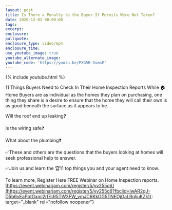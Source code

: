 ```yaml
---
layout: post
title: Is There a Penalty to the Buyer If Permits Were Not Taken?
date: 2020-12-03 00:00:00
tags:
excerpt:
enclosure:
pullquote:
enclosure_type: video/mp4
enclosure_time:
use_youtube_image: true
youtube_alternate_image:
youtube_code: 'https://youtu.be/PXG5R-GvmsE'
---
```


{% include youtube.html %}

11 Things Buyers Need to Check In Their Home Inspection Reports While 🏠 Home Buyers are as individual as the homes they plan on purchasing, one thing they share is a desire to ensure that the home they will call their own is as good beneath the surface as it appears to be.

Will the roof end up leaking❓

Is the wiring safe❓

What about the plumbing❓

✅These and others are the questions that the buyers looking at homes will seek professional help to answer.

✅Join us and learn the 🏆11 top things you and your agent need to know.

To learn more, Register Here FREE Webinar on Home Inspection reports.[https://event.webinarjam.com/register/5/yv255c6](https://event.webinarjam.com/register/5/yv255c6?fbclid=IwAR2qJ-D5b6vEaPbtGxmi2rl7cR5TW3FW_ymJC6KkOG5TNEOjGaLRqljuKZk){: target="_blank" rel="nofollow noopener"}
